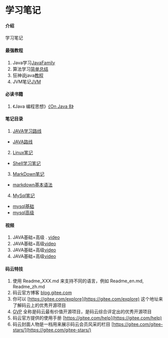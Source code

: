 # 学习笔记

#### 介绍
学习笔记

#### 最强教程
1. Java学习[JavaFamily](https://github.com/AobingJava/JavaFamily)
2. 算法学习[简单总结](https://github.com/luxiangqiang/Blog)
3. 狂神说java[教程](https://gitee.com/kuangstudy/openclass?_from=gitee_search)
4. JVM笔记[JVM](https://gitee.com/moxi159753/LearningNotes/tree/master/JVM)

#### 必读书籍
1. 《Java 编程思想》[《On Java 8》](https://github.com/LingCoder/OnJava8)
#### 笔记目录
1. [JAVA学习路线](https://gitee.com/FLHKING/learning-notes/tree/master/%E5%AD%A6%E4%B9%A0%E7%AC%94%E8%AE%B0)
- [JAVA路线](https://gitee.com/FLHKING/learning-notes/blob/master/%E5%AD%A6%E4%B9%A0%E7%AC%94%E8%AE%B0/JAVAX%E5%AD%A6%E4%B9%A0%E8%B7%AF%E7%BA%BF/%E5%AD%A6%E4%B9%A0%E8%B7%AF%E7%BA%BF.md)
2. [Linux笔记](https://gitee.com/FLHKING/learning-notes/tree/master/%E5%AD%A6%E4%B9%A0%E7%AC%94%E8%AE%B0)
- [ Shell学习笔记](https://gitee.com/FLHKING/learning-notes/blob/master/%E5%AD%A6%E4%B9%A0%E7%AC%94%E8%AE%B0/Linux%E7%AC%94%E8%AE%B0/Shell%E5%AD%A6%E4%B9%A0%E7%AC%94%E8%AE%B0.md)
3. [MarkDown笔记](https://gitee.com/FLHKING/learning-notes/tree/master/%E5%AD%A6%E4%B9%A0%E7%AC%94%E8%AE%B0)
- [markdown基本语法](https://gitee.com/FLHKING/learning-notes/blob/master/%E5%AD%A6%E4%B9%A0%E7%AC%94%E8%AE%B0/MarkDown%E7%AC%94%E8%AE%B0/markdown%E5%9F%BA%E6%9C%AC%E8%AF%AD%E6%B3%95.md)
4. [MySql笔记](https://gitee.com/FLHKING/learning-notes/tree/master/%E5%AD%A6%E4%B9%A0%E7%AC%94%E8%AE%B0)
- [mysql基础](https://gitee.com/FLHKING/learning-notes/blob/master/%E5%AD%A6%E4%B9%A0%E7%AC%94%E8%AE%B0/MySql%E7%AC%94%E8%AE%B0/mysql%E5%9F%BA%E7%A1%80.md)
- [mysql高级](https://gitee.com/FLHKING/learning-notes/blob/master/%E5%AD%A6%E4%B9%A0%E7%AC%94%E8%AE%B0/MySql%E7%AC%94%E8%AE%B0/mysql%E9%AB%98%E7%BA%A7.md)

#### 视频
1. JAVA基础+高级
. [video](https://www.bilibili.com/video/BV12b411K7Zu?from=search&seid=13782847219814814889)
1. JAVA基础+高级[video](https://www.bilibili.com/video/BV12b411K7Zu?from=search&seid=13782847219814814889)
1. JAVA基础+高级[video](https://www.bilibili.com/video/BV12b411K7Zu?from=search&seid=13782847219814814889)
1. JAVA基础+高级[video](https://www.bilibili.com/video/BV12b411K7Zu?from=search&seid=13782847219814814889)



#### 码云特技

1.  使用 Readme\_XXX.md 来支持不同的语言，例如 Readme\_en.md, Readme\_zh.md
2.  码云官方博客 [blog.gitee.com](https://blog.gitee.com)
3.  你可以 [https://gitee.com/explore](https://gitee.com/explore) 这个地址来了解码云上的优秀开源项目
4.  [GVP](https://gitee.com/gvp) 全称是码云最有价值开源项目，是码云综合评定出的优秀开源项目
5.  码云官方提供的使用手册 [https://gitee.com/help](https://gitee.com/help)
6.  码云封面人物是一档用来展示码云会员风采的栏目 [https://gitee.com/gitee-stars/](https://gitee.com/gitee-stars/)
